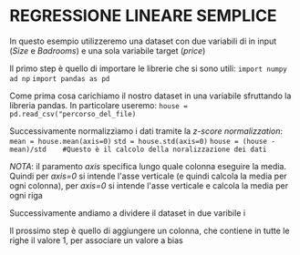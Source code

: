 # REGRESSIONE LINEARE SEMPLICE

In questo esempio utilizzeremo una dataset con due variabili di in input (_Size_ e _Badrooms_) e una sola variabile target (_price_)

Il primo step è quello di importare le librerie che si sono utili:
`import numpy ad np`
`import pandas as pd`

Come prima cosa carichiamo il nostro dataset in una variabile sfruttando la libreria pandas. In particolare useremo:
`house = pd.read_csv("percorso_del_file)`

Successivamente normalizziamo i dati tramite la _z-score normalizzation_:
`mean = house.mean(axis=0)`
`std = house.std(axis=0)`
`house = (house - mean)/std    #Questo è il calcolo della noralizzazione dei dati`

_NOTA_: il paramento _axis_ specifica lungo quale colonna eseguire la media. Quindi per _axis=0_ si intende l'asse verticale (e quindi calcola la media per ogni colonna), per _axis=0_ si intende l'asse verticale e calcola la media per ogni riga


Successivamente andiamo a dividere il dataset in due varibile i



Il prossimo step è quello di aggiungere un colonna, che contiene in tutte le righe il valore 1, per associare un valore a bias

